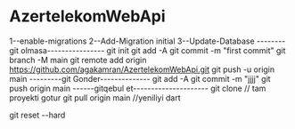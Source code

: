 # AzertelekomWebApi
﻿1--enable-migrations
2--Add-Migration initial
3--Update-Database
--------git olmasa----------------
git init
git add -A
git commit -m "first commit"
git branch -M main
git remote add origin https://github.com/agakamran/AzertelekomWebApi.git
git push -u origin main
---------git Gonder--------------
git add -A
git commit -m "jjjj"
git push origin main
------gitqebul et--------------------- 
git clone // tam proyekti gotur
git pull origin main //yeniliyi dart

git reset --hard
